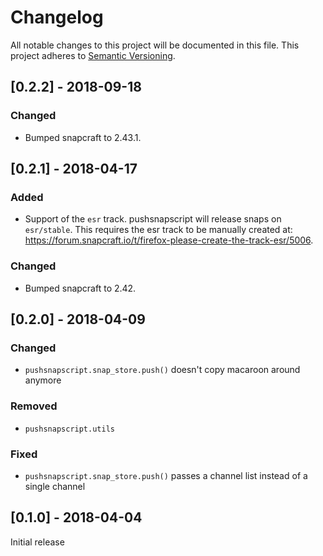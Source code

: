 # Changelog
All notable changes to this project will be documented in this file.
This project adheres to [Semantic Versioning](http://semver.org/).

## [0.2.2] - 2018-09-18

### Changed
* Bumped snapcraft to 2.43.1.

## [0.2.1] - 2018-04-17
### Added
* Support of the `esr` track. pushsnapscript will release snaps on `esr/stable`. This requires the esr track to be manually created at: https://forum.snapcraft.io/t/firefox-please-create-the-track-esr/5006.

### Changed
* Bumped snapcraft to 2.42.

## [0.2.0] - 2018-04-09
### Changed
* `pushsnapscript.snap_store.push()` doesn't copy macaroon around anymore

### Removed
* `pushsnapscript.utils`

### Fixed
* `pushsnapscript.snap_store.push()` passes a channel list instead of a single channel

## [0.1.0] - 2018-04-04
Initial release

